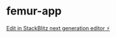 # femur-app

[Edit in StackBlitz next generation editor ⚡️](https://stackblitz.com/~/github.com/Taotetutin/femur-app)